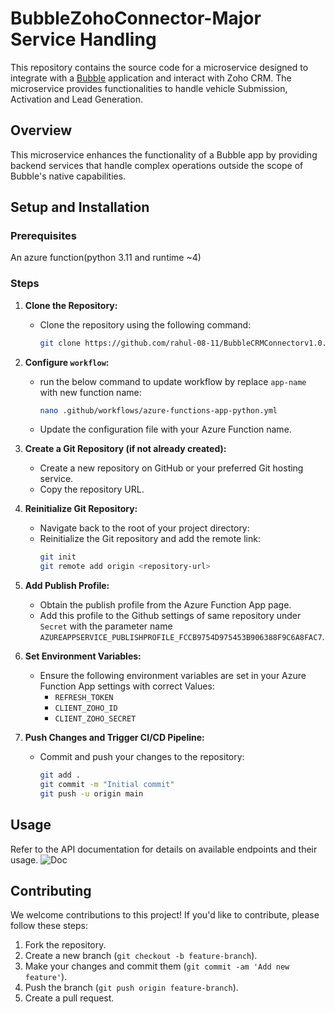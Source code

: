 # BubbleZohoConnector-Major Service Handling

This repository contains the source code for a microservice designed to integrate with a [Bubble](https://bubble.io/) application and interact with Zoho CRM. The microservice provides functionalities to handle vehicle Submission, Activation and Lead Generation.


## Overview

This microservice enhances the functionality of a Bubble app by providing backend services that handle complex operations outside the scope of Bubble's native capabilities.

## Setup and Installation

### Prerequisites
  An azure function(python 3.11 and runtime ~4)

### Steps

1. **Clone the Repository:**
   - Clone the repository using the following command:
     ```bash
     git clone https://github.com/rahul-08-11/BubbleCRMConnectorv1.0.git
     ```

2. **Configure `workflow`:**
   - run the below command to update workflow by replace `app-name` with new function name:
     ```bash
     nano .github/workflows/azure-functions-app-python.yml 
     ```
   - Update the configuration file with your Azure Function name.

3. **Create a Git Repository (if not already created):**
   - Create a new repository on GitHub or your preferred Git hosting service.
   - Copy the repository URL.

4. **Reinitialize Git Repository:**
   - Navigate back to the root of your project directory:
   - Reinitialize the Git repository and add the remote link:
     ```bash
     git init
     git remote add origin <repository-url>
     ```

5. **Add Publish Profile:**
   - Obtain the publish profile from the Azure Function App page.
   - Add this profile to the Github settings of same repository under `Secret` with the parameter name `AZUREAPPSERVICE_PUBLISHPROFILE_FCCB9754D975453B906388F9C6A8FAC7`.

6. **Set Environment Variables:**
   - Ensure the following environment variables are set in your Azure Function App settings with correct Values:
     - `REFRESH_TOKEN`
     - `CLIENT_ZOHO_ID`
     - `CLIENT_ZOHO_SECRET`

7. **Push Changes and Trigger CI/CD Pipeline:**
   - Commit and push your changes to the repository:
     ```bash
     git add .
     git commit -m "Initial commit"
     git push -u origin main
     ```

## Usage

Refer to the API documentation for details on available endpoints and their usage. ![Doc](https://autonerd.gitbook.io/bubble-service)


## Contributing

We welcome contributions to this project! If you'd like to contribute, please follow these steps:
1. Fork the repository.
2. Create a new branch (`git checkout -b feature-branch`).
3. Make your changes and commit them (`git commit -am 'Add new feature'`).
4. Push the branch (`git push origin feature-branch`).
5. Create a pull request.

